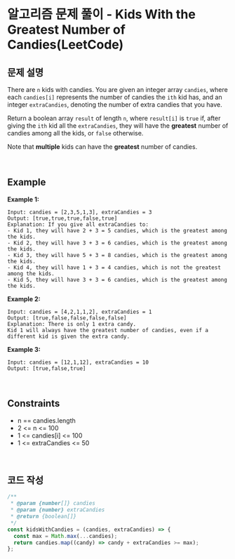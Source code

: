 # 알고리즘 문제 풀이 - Kids With the Greatest Number of Candies(LeetCode)

## 문제 설명

There are `n` kids with candies. You are given an integer array `candies`, where each `candies[i]` represents the number of candies the `ith` kid has, and an integer `extraCandies`, denoting the number of extra candies that you have.

Return a boolean array `result` of length `n`, where `result[i]` is `true` if, after giving the `ith` kid all the `extraCandies`, they will have the **greatest** number of candies among all the kids, or `false` otherwise.

Note that **multiple** kids can have the **greatest** number of candies.

<br />

## Example

**Example 1:**

    Input: candies = [2,3,5,1,3], extraCandies = 3
    Output: [true,true,true,false,true]
    Explanation: If you give all extraCandies to:
    - Kid 1, they will have 2 + 3 = 5 candies, which is the greatest among the kids.
    - Kid 2, they will have 3 + 3 = 6 candies, which is the greatest among the kids.
    - Kid 3, they will have 5 + 3 = 8 candies, which is the greatest among the kids.
    - Kid 4, they will have 1 + 3 = 4 candies, which is not the greatest among the kids.
    - Kid 5, they will have 3 + 3 = 6 candies, which is the greatest among the kids.

**Example 2:**

    Input: candies = [4,2,1,1,2], extraCandies = 1
    Output: [true,false,false,false,false]
    Explanation: There is only 1 extra candy.
    Kid 1 will always have the greatest number of candies, even if a different kid is given the extra candy.

**Example 3:**

    Input: candies = [12,1,12], extraCandies = 10
    Output: [true,false,true]

<br />

## Constraints

- n == candies.length
- 2 <= n <= 100
- 1 <= candies[i] <= 100
- 1 <= extraCandies <= 50

<br />

## 코드 작성

```js
/**
 * @param {number[]} candies
 * @param {number} extraCandies
 * @return {boolean[]}
 */
const kidsWithCandies = (candies, extraCandies) => {
  const max = Math.max(...candies);
  return candies.map((candy) => candy + extraCandies >= max);
};
```

<br />
